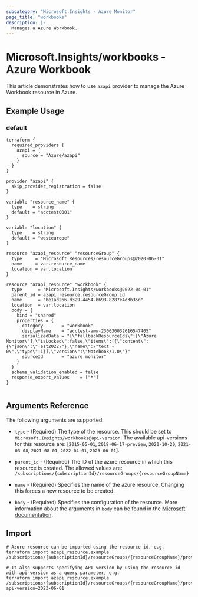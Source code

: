 ```yaml
---
subcategory: "Microsoft.Insights - Azure Monitor"
page_title: "workbooks"
description: |-
  Manages a Azure Workbook.
---
```


# Microsoft.Insights/workbooks - Azure Workbook

This article demonstrates how to use `azapi` provider to manage the Azure Workbook resource in Azure.

## Example Usage

### default

```hcl
terraform {
  required_providers {
    azapi = {
      source = "Azure/azapi"
    }
  }
}

provider "azapi" {
  skip_provider_registration = false
}

variable "resource_name" {
  type    = string
  default = "acctest0001"
}

variable "location" {
  type    = string
  default = "westeurope"
}

resource "azapi_resource" "resourceGroup" {
  type     = "Microsoft.Resources/resourceGroups@2020-06-01"
  name     = var.resource_name
  location = var.location
}

resource "azapi_resource" "workbook" {
  type      = "Microsoft.Insights/workbooks@2022-04-01"
  parent_id = azapi_resource.resourceGroup.id
  name      = "be1ad266-d329-4454-b693-8287e4d3b35d"
  location  = var.location
  body = {
    kind = "shared"
    properties = {
      category       = "workbook"
      displayName    = "acctest-amw-230630032616547405"
      serializedData = "{\"fallbackResourceIds\":[\"Azure Monitor\"],\"isLocked\":false,\"items\":[{\"content\":{\"json\":\"Test2022\"},\"name\":\"text - 0\",\"type\":1}],\"version\":\"Notebook/1.0\"}"
      sourceId       = "azure monitor"
    }
  }
  schema_validation_enabled = false
  response_export_values    = ["*"]
}


```



## Arguments Reference

The following arguments are supported:

* `type` - (Required) The type of the resource. This should be set to `Microsoft.Insights/workbooks@api-version`. The available api-versions for this resource are: [`2015-05-01`, `2018-06-17-preview`, `2020-10-20`, `2021-03-08`, `2021-08-01`, `2022-04-01`, `2023-06-01`].

* `parent_id` - (Required) The ID of the azure resource in which this resource is created. The allowed values are:  
  `/subscriptions/{subscriptionId}/resourceGroups/{resourceGroupName}`

* `name` - (Required) Specifies the name of the azure resource. Changing this forces a new resource to be created.

* `body` - (Required) Specifies the configuration of the resource. More information about the arguments in `body` can be found in the [Microsoft documentation](https://learn.microsoft.com/en-us/azure/templates/Microsoft.Insights/workbooks?pivots=deployment-language-terraform).

## Import

 ```shell
 # Azure resource can be imported using the resource id, e.g.
 terraform import azapi_resource.example /subscriptions/{subscriptionId}/resourceGroups/{resourceGroupName}/providers/Microsoft.Insights/workbooks/{resourceName}
 
 # It also supports specifying API version by using the resource id with api-version as a query parameter, e.g.
 terraform import azapi_resource.example /subscriptions/{subscriptionId}/resourceGroups/{resourceGroupName}/providers/Microsoft.Insights/workbooks/{resourceName}?api-version=2023-06-01
 ```
